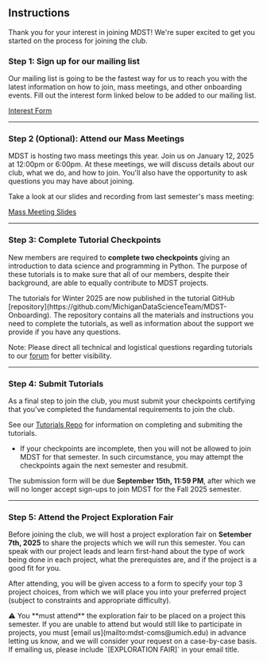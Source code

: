 ## Instructions

Thank you for your interest in joining MDST! We're super excited to get you started on the process for joining the club.

### Step 1: Sign up for our mailing list

Our mailing list is going to be the fastest way for us to reach you with the latest information on how to join, mass meetings, and other onboarding events. Fill out the interest form linked below to be added to our mailing list.

<p className="md-button-wrapper"><a className="md-button" href="https://forms.gle/Wkh3paBu5Y9WLY8t8"> Interest Form</a></p>

<a href="#top" class="scroll-up-button"></a>

<hr>

### Step 2 (Optional): Attend our Mass Meetings

<!--- Still need place for mass meetings --->

MDST is hosting two mass meetings this year. Join us on January 12, 2025 at 12:00pm or 6:00pm. At these meetings, we will discuss details about our club, what we do, and how to join. You'll also have the opportunity to ask questions you may have about joining.

Take a look at our slides and recording from last semester's mass meeting:

<p className="md-button-wrapper"><a className="md-button" href="https://docs.google.com/presentation/d/1t3gDbbn2A0olplKDnWa6BW6DsYrYDCFih-7RqGtmZMo/edit?usp=sharing"> Mass Meeting Slides</a></p>

<hr>

### Step 3: Complete Tutorial Checkpoints

New members are required to **complete two checkpoints** giving an introduction to data science and programming in Python. The purpose of these tutorials is to make sure that all of our members, despite their background, are able to equally contribute to MDST projects.

<div className="callout font-normal">
    The tutorials for Winter 2025 are now published in the tutorial GitHub [repository](https://github.com/MichiganDataScienceTeam/MDST-Onboarding). The repository contains all the materials and instructions you need to complete the tutorials, as well as information about the support we provide if you have any questions.
</div>

<span className="highlight">Note: </span> Please direct all technical and logistical questions regarding tutorials to our <a href="https://edstem.org/us/join/Mx3ut8">forum</a> for better visibility.

<hr>

### Step 4: Submit Tutorials

<!--- Do we have a new project submission link for FA 2024? --->

As a final step to join the club, you must submit your checkpoints certifying that you've completed the fundamental requirements to join the club.

See our [Tutorials Repo](https://github.com/MichiganDataScienceTeam/MDST-Onboarding) for information on completing and submiting the tutorials.

- <span className="highlight">If your checkpoints are incomplete, then you will not be allowed to join MDST for that semester.</span> In such circumstance, you may attempt the checkpoints again the next semester and resubmit.

The submission form will be due **September 15th, 11:59 PM**, after which we will no longer accept sign-ups to join MDST for the Fall 2025 semester.

<hr>

### Step 5: Attend the Project Exploration Fair

<!--- Need to add time and place --->

Before joining the club, we will host a project exploration fair on **Setember 7th, 2025** to share the projects which we will run this semester. You can speak with our project leads and learn first-hand about the type of work being done in each project, what the prerequistes are, and if the project is a good fit for you.

After attending, you will be given access to a form to specify your top 3 project choices, from which we will place you into your preferred project (subject to constraints and appropriate difficulty).

<div className="callout font-normal">
    ⚠️ You **must attend** the exploration fair to be placed on a project this semester. If you are unable to attend but would still like to participate in projects, you must [email us](mailto:mdst-coms@umich.edu) in advance letting us know, and we will consider your request on a case-by-case basis. If emailing us, please include `[EXPLORATION FAIR]` in your email title.
</div>
